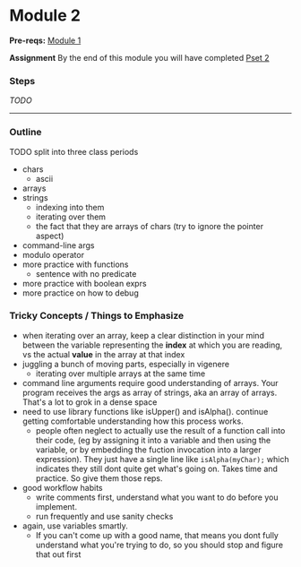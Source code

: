 # Module 2

**Pre-reqs:** [Module 1]()

**Assignment** By the end of this module you will have completed [Pset 2]()

### Steps

*TODO*

***

### Outline

TODO split into three class periods

* chars
  * ascii 
* arrays
* strings
  * indexing into them
  * iterating over them
  * the fact that they are arrays of chars (try to ignore the pointer aspect)
* command-line args
* modulo operator
* more practice with functions
  * sentence with no predicate
* more practice with boolean exprs
* more practice on how to debug

### Tricky Concepts / Things to Emphasize
* when iterating over an array, keep a clear distinction in your mind between the variable representing 
the **index** at which you are reading, vs the actual **value** in the array at that index
* juggling a bunch of moving parts, especially in vigenere
  * iterating over multiple arrays at the same time
* command line arguments require good understanding of arrays. Your program receives the args as array of strings, aka an array of arrays. That's a lot to grok in a dense space
* need to use library functions like isUpper() and isAlpha(). continue getting comfortable understanding how this process works.
  * people often neglect to actually use the result of a function call into their code, (eg by assigning it into a variable and then using the variable, or by embedding the fuction invocation into a larger expression). They just have a single line like `isAlpha(myChar);` which indicates they still dont quite get what's going on. Takes time and practice. So give them those reps.
* good workflow habits
  * write comments first, understand what you want to do before you implement.
  * run frequently and use sanity checks
* again, use variables smartly. 
  * If you can't come up with a good name, that means you dont fully understand what you're trying to do, so you should stop and figure that out first
